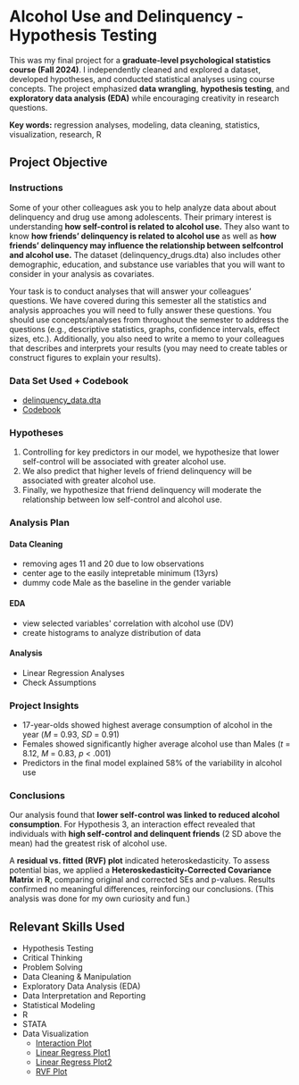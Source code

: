 # Alcohol Use and Delinquency - Hypothesis Testing
This was my final project for a **graduate-level psychological statistics course (Fall 2024)**. I independently cleaned and explored a dataset, developed hypotheses, and conducted statistical analyses using course concepts. The project emphasized **data wrangling**, **hypothesis testing**, and **exploratory data analysis (EDA)** while encouraging creativity in research questions.

**Key words:** regression analyses, modeling, data cleaning, statistics, visualization, research, R

## Project Objective
### Instructions
Some of your other colleagues ask you to help analyze data about about delinquency and drug use among adolescents. Their primary interest is understanding **how self-control is related to alcohol use.** They also want to know **how friends’ delinquency is related to alcohol use** as well as **how friends’ delinquency may influence the relationship between selfcontrol and alcohol use.** The dataset (delinquency_drugs.dta) also includes other demographic, education, and substance use variables that you will want to consider in your analysis as covariates.

Your task is to conduct analyses that will answer your colleagues’ questions. We have covered during this semester all the statistics and analysis approaches you will need to fully answer these questions. You should use concepts/analyses from throughout the semester to address the questions (e.g., descriptive statistics, graphs, confidence intervals, effect sizes, etc.). Additionally, you also need to write a memo to your colleagues that describes and interprets your results (you may need to create tables or construct figures to explain your results).

### Data Set Used + Codebook
- [delinquency_data.dta](FINAL_PROJECT/delinquency_data.dta)
- [Codebook](https://github.com/17tking/HypothesisTesting.TavishKing/blob/main/FINAL_PROJECT/Codebook%20for%20DelinquencyDrugs%20dataset.pdf)
  
### Hypotheses
1. Controlling for key predictors in our model, we hypothesize that lower self-control will be associated with greater alcohol use.
2. We also predict that higher levels of friend delinquency will be associated with greater alcohol use.
3. Finally, we hypothesize that friend delinquency will moderate the relationship between low self-control and alcohol use.
   
### Analysis Plan
#### Data Cleaning
- removing ages 11 and 20 due to low observations
- center age to the easily intepretable minimum (13yrs)
- dummy code Male as the baseline in the gender variable
#### EDA
- view selected variables' correlation with alcohol use (DV)
- create histograms to analyze distribution of data
#### Analysis
- Linear Regression Analyses
- Check Assumptions

### Project Insights
- 17-year-olds showed highest average consumption of alcohol in the year (*M* = 0.93, *SD* = 0.91)
- Females showed significantly higher average alcohol use than Males (*t* = 8.12, *M* = 0.83, *p* < .001)
- Predictors in the final model explained 58% of the variability in alcohol use
  
### Conclusions
Our analysis found that **lower self-control was linked to reduced alcohol consumption**. For Hypothesis 3, an interaction effect revealed that individuals with **high self-control and delinquent friends** (2 SD above the mean) had the greatest risk of alcohol use.

A **residual vs. fitted (RVF) plot** indicated heteroskedasticity. To assess potential bias, we applied a **Heteroskedasticity-Corrected Covariance Matrix** in **R**, comparing original and corrected SEs and p-values. Results confirmed no meaningful differences, reinforcing our conclusions. (This analysis was done for my own curiosity and fun.)

## Relevant Skills Used
- Hypothesis Testing
- Critical Thinking
- Problem Solving
- Data Cleaning & Manipulation
- Exploratory Data Analysis (EDA)
- Data Interpretation and Reporting
- Statistical Modeling
- R
- STATA
- Data Visualization
  -  [Interaction Plot](https://github.com/17tking/HypothesisTesting.TavishKing/blob/main/FINAL_PROJECT/Int_Plot.png)
  -  [Linear Regress Plot1](https://github.com/17tking/HypothesisTesting.TavishKing/blob/main/FINAL_PROJECT/Lin_Plot1.png)
  -  [Linear Regress Plot2](https://github.com/17tking/HypothesisTesting.TavishKing/blob/main/FINAL_PROJECT/Lin_Plot2.png)
  -  [RVF Plot](https://github.com/17tking/HypothesisTesting.TavishKing/blob/main/FINAL_PROJECT/rvf_Plot.png)
